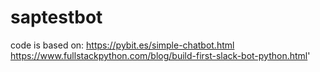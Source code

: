 # saptestbot

code is based on:
https://pybit.es/simple-chatbot.html
https://www.fullstackpython.com/blog/build-first-slack-bot-python.html'
